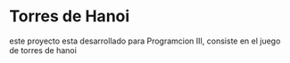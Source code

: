 # Torres de Hanoi
 este proyecto esta desarrollado para Programcion III, consiste en el juego de torres de hanoi 
